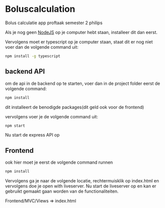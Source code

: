 # Boluscalculation

Bolus calculatie app proftaak semester 2 philips

Als je nog geen [NodeJS](https://nodejs.org/en/download/) op je computer hebt staan, installeer dit dan eerst.

Vervolgens moet er typescript op je computer staan, staat dit er nog niet voer dan de volgende command uit:

```bash
npm install -g typescript
```

## backend API

om de api in de backend op te starten, voer dan in de project folder eerst de volgende command:

```bash
npm install
```
dit installeert de benodigde packages(dit geld ook voor de frontend)

vervolgens voer je de volgende command uit:

```bash
npm start
```

Nu start de express API op

## Frontend

ook hier moet je eerst de volgende command runnen

```bash
npm install
```

Vervolgens ga je naar de volgende locatie, rechtermuisklik op index.html en vervolgens doe je open with liveserver. Nu start de liveserver op en kan er gebruikt gemaakt gaan worden van de functionaliteiten.

Frontend/MVC/Views => index.html

